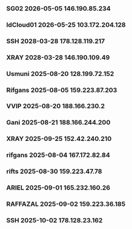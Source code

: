 ### SG02 2026-05-05 146.190.85.234
### IdCloud01 2026-05-25 103.172.204.128
### SSH 2028-03-28 178.128.119.217
### XRAY 2028-03-28 146.190.109.49
### Usmuni 2025-08-20 128.199.72.152
### Rifgans 2025-08-05 159.223.87.203
### VVIP 2025-08-20 188.166.230.2
### Gani 2025-08-21 188.166.244.200
### XRAY 2025-09-25 152.42.240.210
### rifgans 2025-08-04 167.172.82.84
### rifts 2025-08-30 159.223.47.78
### ARIEL 2025-09-01 165.232.160.26
### RAFFAZAL 2025-09-02 159.223.36.185
### SSH 2025-10-02 178.128.23.162
